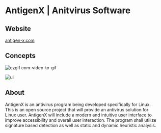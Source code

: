 # AntigenX | Anitvirus Software

## Website  
[antigen-x.com](https://antigen-x.com/)  

## Concepts   
![ezgif com-video-to-gif](https://user-images.githubusercontent.com/22214754/104202140-627b6b00-53df-11eb-9b6c-9cb087ab6daa.gif)  
    
![ui](https://user-images.githubusercontent.com/22214754/104683708-5677fd80-56ac-11eb-80f6-953be13b11ae.gif)  

## About  
AntigenX is an antivirus program being developed specifically for Linux. This is an open source project that will provide an antivirus solution for Linux user. AntigenX will include a modern and intuitive user interface to improve accessibility and overall user interaction. The program shall utilize signature based detection as well as static and dynamic heuristic analysis.   
